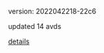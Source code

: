 version: 2022042218-22c6

updated 14 avds

[details](https://github.com/0x74f917491bfa7ebfa379/ali_avd_db/blob/master/change_log/2022/04/22/18/22c6.txt)